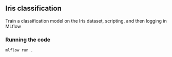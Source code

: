 ## Iris classification

Train a classification model on the Iris dataset, scripting, and then logging in MLflow

### Running the code

```
mlflow run .
```
